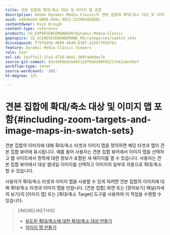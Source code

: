 ```yaml
---
title: 견본 집합에 확대/축소 대상 및 이미지 맵 포함
description: Adobe Dynamic Media Classic의 견본 집합에 확대/축소 대상 및 이미지 맵을 포함하는 방법을 알아봅니다.
uuid: e46ebebd-b086-450c-9812-22290a92db8c
contentOwner: Rick Brough
content-type: reference
products: SG_EXPERIENCEMANAGER/Dynamic-Media-Classic
geptopics: SG_SCENESEVENONDEMAND_PK/categories/swatch_sets
discoiquuid: f75f6d5b-d689-4640-838f-a32d77859f62
feature: Dynamic Media Classic,Viewers
role: User
exl-id: 1eaffe17-1fa3-4726-b0a1-369fabb9ee7e
source-git-commit: 65e3b69bdcbd651a5f9ab100592217e61a8c05ef
workflow-type: tm+mt
source-wordcount: '165'
ht-degree: 32%

---
```


# 견본 집합에 확대/축소 대상 및 이미지 맵 포함{#including-zoom-targets-and-image-maps-in-swatch-sets}

견본 집합의 이미지에 대해 확대/축소 타겟과 이미지 맵을 정의하면 해당 타겟과 맵이 견본 집합 뷰어에 표시됩니다. 예를 들어 사용자는 견본 집합 뷰어에서 이미지 맵을 선택하고 웹 사이트에서 항목에 대한 정보가 포함된 새 페이지를 열 수 있습니다. 사용자는 견본 집합 뷰어에서 대상 썸네일 이미지를 선택하고 이미지의 일부로 자동으로 확대/축소할 수 있습니다.

사용자가 확대/축소 타겟과 이미지 맵을 사용할 수 있게 하려면 견본 집합의 이미지에 대해 확대/축소 타겟과 이미지 맵을 만듭니다. [견본 집합] 화면 또는 [찾아보기] 패널(자세히 보기)의 [이미지 맵] 또는 [확대/축소 Target] 도구를 사용하여 이 작업을 수행할 수 있습니다.

>[!MORELIKETHIS]
>
>* [유도된 확대/축소에 대한 확대/축소 대상 만들기](creating-zoom-targets-guided-zoom.md#creating_zoom_targets_for_guided_zoom)
>* [이미지 맵 만들기](creating-image-maps.md#creating_image_maps)

